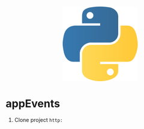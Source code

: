 <p align="center">
  <a href="http://nestjs.com/" target="blank"><img src="./src/media/logo.png" width="200" alt="Nest Logo" /></a>
</p>


# appEvents

1. Clone project
```http:```



